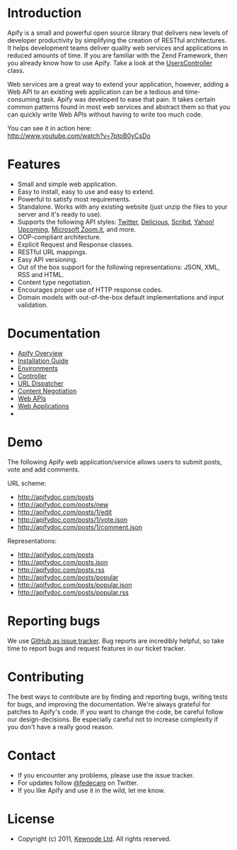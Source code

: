 # Introduction

Apify is a small and powerful open source library that delivers new levels of developer 
productivity by simplifying the creation of RESTful architectures. It helps development 
teams deliver quality web services and applications in reduced amounts of time. If you are 
familiar with the Zend Framework, then you already know how to use Apify. Take a look at 
the [UsersController][9] class.

Web services are a great way to extend your application, however, adding a Web API 
to an existing web application can be a tedious and time-consuming task. Apify was 
developed to ease that pain. It takes certain common patterns found in most web services 
and abstract them so that you can quickly write Web APIs without having to write too much 
code.

You can see it in action here:   
http://www.youtube.com/watch?v=7ptoB0yCsDo

# Features

- Small and simple web application.
- Easy to install, easy to use and easy to extend.
- Powerful to satisfy most requirements.
- Standalone. Works with any existing website (just unzip the files to your server and it's ready to use).
- Supports the following API styles: [Twitter][1], [Delicious][2], [Scribd][3], [Yahoo! Upcoming][4], [Microsoft Zoom.it][5], and more.
- OOP-compliant architecture.
- Explicit Request and Response classes.
- RESTful URL mappings.
- Easy API versioning.
- Out of the box support for the following representations: JSON, XML, RSS and HTML.
- Content type negotiation.
- Encourages proper use of HTTP response codes.
- Domain models with out-of-the-box default implementations and input validation.

# Documentation

- [Apify Overview](http://apifydoc.com/posts/3/apify-overview)
- [Installation Guide](http://apifydoc.com/posts/7/installation-guide)
- [Environments](http://apifydoc.com/posts/8/environments)
- [Controller](http://apifydoc.com/posts/17/action-controllers)
- [URL Dispatcher](http://apifydoc.com/posts/18/url-dispatcher)
- [Content Negotiation](http://apifydoc.com/posts/22/content-negotiation)
- [Web APIs](http://apifydoc.com/posts/21/building-a-web-service-api)
- [Web Applications](http://apifydoc.com/posts/20/building-a-web-application)
- 
# Demo

The following Apify web application/service allows users to submit posts, vote and add comments.

URL scheme:

- http://apifydoc.com/posts
- http://apifydoc.com/posts/new
- http://apifydoc.com/posts/1/edit
- http://apifydoc.com/posts/1/vote.json
- http://apifydoc.com/posts/1/comment.json

Representations:

- http://apifydoc.com/posts
- http://apifydoc.com/posts.json
- http://apifydoc.com/posts.rss
- http://apifydoc.com/posts/popular
- http://apifydoc.com/posts/popular.json
- http://apifydoc.com/posts/popular.rss

# Reporting bugs

We use [GitHub as issue tracker][6]. Bug reports are incredibly helpful, so take time to report bugs and request features in our ticket tracker.

# Contributing

The best ways to contribute are by finding and reporting bugs, writing tests for bugs, and improving the documentation. We're always grateful for patches to Apify's code. If you want to change the code, be careful follow our design-decisions. Be especially careful not to increase complexity if you don't have a really good reason.

# Contact

- If you encounter any problems, please use the issue tracker.
- For updates follow [@fedecarg][7] on Twitter.
- If you like Apify and use it in the wild, let me know.

# License

- Copyright (c) 2011, [Kewnode Ltd][8]. All rights reserved.

[1]: https://dev.twitter.com/docs/api
[2]: http://www.delicious.com/help/api
[3]: http://www.scribd.com/developers
[4]: http://upcoming.yahoo.com/services/api/
[5]: http://zoom.it/pages/api/
[6]: https://github.com/apify/apify-library/issues
[7]: https://twitter.com/fedecarg
[8]: http://www.kewnode.com/
[9]: https://github.com/apify/apify-library/blob/master/app/controllers/UsersController.php
